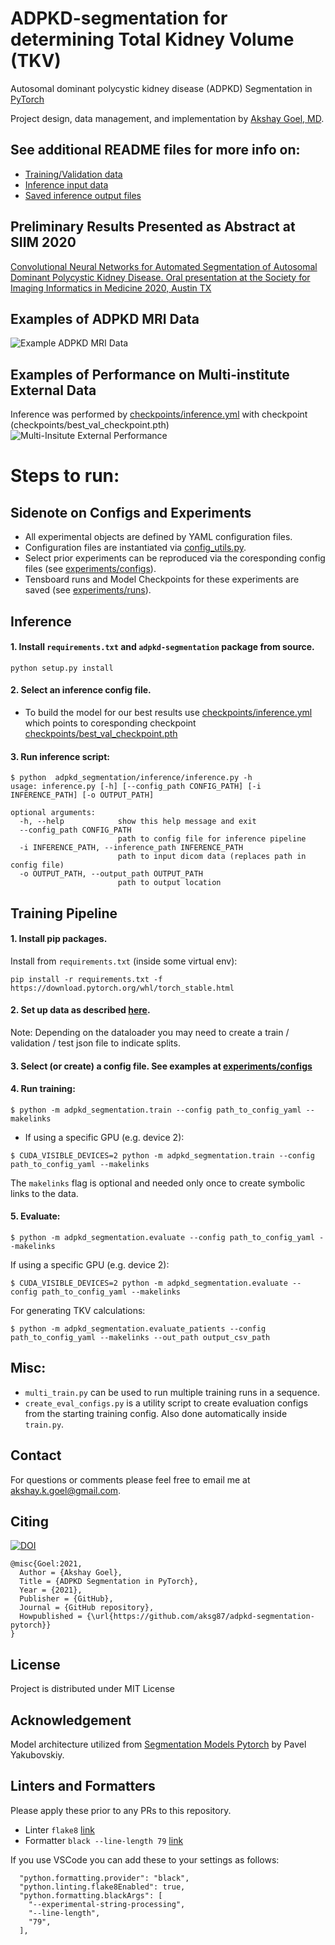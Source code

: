 # ADPKD-segmentation for determining Total Kidney Volume (TKV)

Autosomal dominant polycystic kidney disease (ADPKD) Segmentation in [PyTorch](https://github.com/pytorch/pytorch)

Project design, data management, and implementation by [Akshay Goel, MD](https://www.linkedin.com/in/akshay-goel-md/).

## See additional README files for more info on:

- [Training/Validation data](data/README.md)
- [Inference input data](inference_input/README.md)
- [Saved inference output files](saved_inference/README.md)

## Preliminary Results Presented as Abstract at SIIM 2020

[Convolutional Neural Networks for Automated Segmentation of Autosomal Dominant Polycystic Kidney Disease. Oral presentation at the Society for Imaging Informatics in Medicine 2020, Austin TX](https://cdn.ymaws.com/siim.org/resource/resmgr/siim20/abstracts-research/goel_convolutional_neural_ne.pdf)

## Examples of ADPKD MRI Data

![Example ADPKD MRI Data](adpkd_sample_aksg87.gif)

## Examples of Performance on Multi-institute External Data

Inference was performed by [checkpoints/inference.yml](checkpoints/inference.yml) with checkpoint (checkpoints/best_val_checkpoint.pth)
![Multi-Insitute External Performance](external-data-performance.png)

# Steps to run:

## **Sidenote on Configs and Experiments**

- All experimental objects are defined by YAML configuration files.
- Configuration files are instantiated via [config_utils.py](adpkd_segmentation/config/config_utils.py).
- Select prior experiments can be reproduced via the coresponding config files (see [experiments/configs](experiments/configs)).
- Tensboard runs and Model Checkpoints for these experiments are saved (see [experiments/runs](experiments/runs)).

## **Inference**

#### 1. Install `requirements.txt` and `adpkd-segmentation` package from source.

`python setup.py install`

#### 2. Select an inference config file.

- To build the model for our best results use [checkpoints/inference.yml](checkpoints/inference.yml) which points to coresponding checkpoint [checkpoints/best_val_checkpoint.pth](checkpoints/best_val_checkpoint.pth)

#### 3. Run inference script:

```
$ python  adpkd_segmentation/inference/inference.py -h
usage: inference.py [-h] [--config_path CONFIG_PATH] [-i INFERENCE_PATH] [-o OUTPUT_PATH]

optional arguments:
  -h, --help            show this help message and exit
  --config_path CONFIG_PATH
                        path to config file for inference pipeline
  -i INFERENCE_PATH, --inference_path INFERENCE_PATH
                        path to input dicom data (replaces path in config file)
  -o OUTPUT_PATH, --output_path OUTPUT_PATH
                        path to output location
```

## **Training Pipeline**

#### 1. Install pip packages.

Install from `requirements.txt` (inside some virtual env):

```
pip install -r requirements.txt -f https://download.pytorch.org/whl/torch_stable.html
```

#### 2. Set up data as described [here](data/README.md).

Note: Depending on the dataloader you may need to create a train / validation / test json file to indicate splits.

#### 3. Select (or create) a config file. See examples at [experiments/configs](experiments/configs)

#### 4. Run training:

```
$ python -m adpkd_segmentation.train --config path_to_config_yaml --makelinks
```

- If using a specific GPU (e.g. device 2):

```
$ CUDA_VISIBLE_DEVICES=2 python -m adpkd_segmentation.train --config path_to_config_yaml --makelinks
```

The `makelinks` flag is optional and needed only once to create symbolic links to the data.

#### 5. Evaluate:

```
$ python -m adpkd_segmentation.evaluate --config path_to_config_yaml --makelinks
```

If using a specific GPU (e.g. device 2):

```
$ CUDA_VISIBLE_DEVICES=2 python -m adpkd_segmentation.evaluate --config path_to_config_yaml --makelinks
```

For generating TKV calculations:

```
$ python -m adpkd_segmentation.evaluate_patients --config path_to_config_yaml --makelinks --out_path output_csv_path
```

## Misc:

- `multi_train.py` can be used to run multiple training runs in a sequence.
- `create_eval_configs.py` is a utility script to create evaluation configs from the starting training config.
  Also done automatically inside `train.py`.

## Contact

For questions or comments please feel free to email me at <akshay.k.goel@gmail.com>.

## Citing

[![DOI](https://zenodo.org/badge/363872703.svg)](https://zenodo.org/badge/latestdoi/363872703)

```
@misc{Goel:2021,
  Author = {Akshay Goel},
  Title = {ADPKD Segmentation in PyTorch},
  Year = {2021},
  Publisher = {GitHub},
  Journal = {GitHub repository},
  Howpublished = {\url{https://github.com/aksg87/adpkd-segmentation-pytorch}}
}
```

## License <a name="license"></a>

Project is distributed under MIT License

## Acknowledgement

Model architecture utilized from [Segmentation Models Pytorch](https://github.com/qubvel/segmentation_models.pytorch) by Pavel Yakubovskiy.

## **Linters and Formatters**
Please apply these prior to any PRs to this repository.
- Linter `flake8` [link](https://flake8.pycqa.org/en/latest/)
- Formatter `black --line-length 79` [link](https://black.readthedocs.io/en/stable/the_black_code_style/current_style.html)

If you use VSCode you can add these to your settings as follows:
```
  "python.formatting.provider": "black",
  "python.linting.flake8Enabled": true,
  "python.formatting.blackArgs": [
    "--experimental-string-processing",    
    "--line-length",
    "79",
  ],
```
